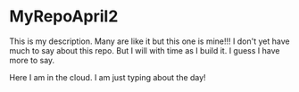 # MyRepoApril2
This is my description.  Many are like it but this one is mine!!!
I don't yet have much to say about this repo.
But I will with time as I build it.
I guess I have more to say.

Here I am in the cloud.
I am just typing about the day!
